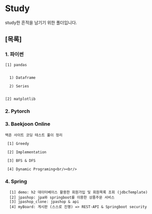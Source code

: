 # Study
study한 흔적을 남기기 위한 폴더입니다.

## [목록]
### 1. 파이썬

    [1] pandas
    
    
      1) Dataframe
      
      2) Series
      
      
    [2] matplotlib
 


### 2. Pytorch



### 3. Baekjoon Online

    백준 사이트 코딩 테스트 풀이 정리
    
     [1] Greedy
      
     [2] Implementation
        
     [3] BFS & DFS
        
     [4] Dynamic Programing<br/><br/>
     
 
 
 ### 4.  Spring

      [1] demo: h2 데이터베이스 활용한 회원가입 및 회원목록 조회 (jdbcTemplate)
      [2] jpashop: jpa와 springboot를 이용한 상품주문 서비스
      [3] jpashop_clone: jpashop & api
      [4] myBoard: 게시판 (스스로 진행) => REST-API & Springboot security
